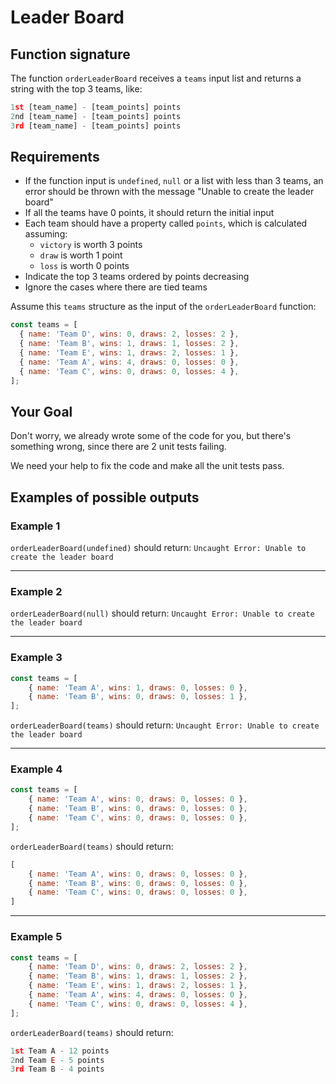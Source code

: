 # Leader Board

## Function signature

The function `orderLeaderBoard` receives a `teams` input list and returns a string with the top 3 teams, like:
```javascript
1st [team_name] - [team_points] points
2nd [team_name] - [team_points] points
3rd [team_name] - [team_points] points
```

## Requirements

* If the function input is `undefined`, `null` or a list with less than 3 teams, an error should be thrown with the message "Unable to create the leader board"
* If all the teams have 0 points, it should return the initial input
* Each team should have a property called `points`, which is calculated assuming:
  * `victory` is worth 3 points
  * `draw` is worth 1 point
  * `loss` is worth 0 points
* Indicate the top 3 teams ordered by points decreasing
* Ignore the cases where there are tied teams

Assume this `teams` structure as the input of the `orderLeaderBoard` function:

```javascript
const teams = [
  { name: 'Team D', wins: 0, draws: 2, losses: 2 },
  { name: 'Team B', wins: 1, draws: 1, losses: 2 },
  { name: 'Team E', wins: 1, draws: 2, losses: 1 },
  { name: 'Team A', wins: 4, draws: 0, losses: 0 },
  { name: 'Team C', wins: 0, draws: 0, losses: 4 },
];
```

## Your Goal

Don't worry, we already wrote some of the code for you, but there's something wrong,
since there are 2 unit tests failing.

We need your help to fix the code and make all the unit tests pass.

## Examples of possible outputs

### Example 1

`orderLeaderBoard(undefined)` should return: `Uncaught Error: Unable to create the leader board`
___
### Example 2

`orderLeaderBoard(null)` should return: `Uncaught Error: Unable to create the leader board`
___ 
### Example 3

```javascript
const teams = [
    { name: 'Team A', wins: 1, draws: 0, losses: 0 },
    { name: 'Team B', wins: 0, draws: 0, losses: 1 },
];
```

`orderLeaderBoard(teams)` should return: `Uncaught Error: Unable to create the leader board`
___
### Example 4

```javascript
const teams = [
    { name: 'Team A', wins: 0, draws: 0, losses: 0 },
    { name: 'Team B', wins: 0, draws: 0, losses: 0 },
    { name: 'Team C', wins: 0, draws: 0, losses: 0 },
];
```

`orderLeaderBoard(teams)` should return:
```javascript
[
    { name: 'Team A', wins: 0, draws: 0, losses: 0 },
    { name: 'Team B', wins: 0, draws: 0, losses: 0 },
    { name: 'Team C', wins: 0, draws: 0, losses: 0 },
]
```
___
### Example 5

```javascript
const teams = [
    { name: 'Team D', wins: 0, draws: 2, losses: 2 },
    { name: 'Team B', wins: 1, draws: 1, losses: 2 },
    { name: 'Team E', wins: 1, draws: 2, losses: 1 },
    { name: 'Team A', wins: 4, draws: 0, losses: 0 },
    { name: 'Team C', wins: 0, draws: 0, losses: 4 },
];
```

`orderLeaderBoard(teams)` should return:
```javascript
1st Team A - 12 points
2nd Team E - 5 points
3rd Team B - 4 points
```
